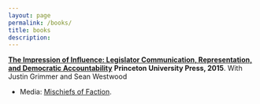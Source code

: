 ```yaml
---
layout: page
permalink: /books/
title: books
description: 
---
```


[**The Impression of Influence: Legislator Communication, Representation, and Democratic Accountability**](/assets/pdf/GrimmerWestwoodMessingBook.pdf)
**Princeton University Press, 2015**. With Justin Grimmer and Sean
Westwood 
- Media: [Mischiefs of Faction](http://www.mischiefsoffaction.com/2015/01/its-frequency-not-size-compromise.html).

